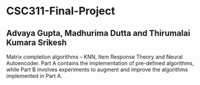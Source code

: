 # CSC311-Final-Project
## Advaya Gupta, Madhurima Dutta and Thirumalai Kumara Srikesh

Matrix completion algorithms – KNN, Item Response Theory and Neural Autoencoder. Part A contains the implementation of pre-defined algorithms, while Part B involves experiments to augment and improve the algorithms implemented in Part A.
